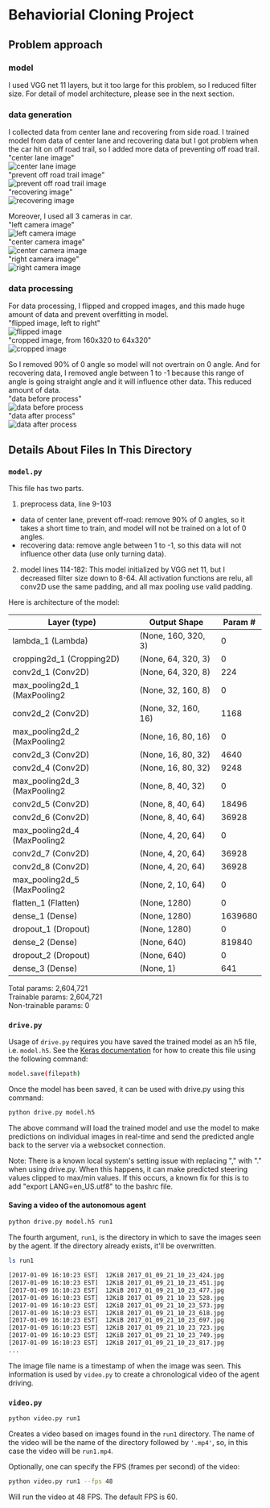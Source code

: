 # Behaviorial Cloning Project

## Problem approach

### model

I used VGG net 11 layers, but it too large for this problem, so I reduced filter size. For detail of model architecture, please see in the next section.

### data generation

I collected data from center lane and recovering from side road. I trained model from data of center lane and recovering data but I got problem when the car hit on off road trail, so I added more data of preventing off road trail.<br/>
"center lane image"<br/>
![center lane image](/examples/center.jpg?raw=true "center lane image")<br/>
"prevent off road trail image"<br/>
![prevent off road trail image](/examples/off_road.jpg?raw=true "prevent off road trail image")<br/>
"recovering image"<br/>
![recovering image](/examples/recovering.jpg?raw=true "recovering image")<br/>

Moreover, I used all 3 cameras in car.<br/>
"left camera image"<br/>
![left camera image](/examples/left.jpg?raw=true "left camera image")<br/>
"center camera image"<br/>
![center camera image](/examples/center.jpg?raw=true "center camera image")<br/>
"right camera image"<br/>
![right camera image](/examples/right.jpg?raw=true "right camera image")<br/>

### data processing

For data processing, I flipped and cropped images, and this made huge amount of data and prevent overfitting in model.<br/>
"flipped image, left to right"<br/>
![flipped image](/examples/off_road_flipped.jpg?raw=true "flipped image")<br/>
"cropped image, from 160x320 to 64x320"<br/>
![cropped image](/examples/recovering_cropped.jpg?raw=true "cropped image")<br/>

So I removed 90% of 0 angle so model will not overtrain on 0 angle. And for recovering data, I removed angle between 1 to -1 because this range of angle is going straight angle and it will influence other data. This reduced amount of data.<br/>
"data before process"<br/>
![data before process](/examples/1.jpg?raw=true "data before process")<br/>
"data after process"<br/>
![data after process](/examples/2.jpg?raw=true "data after process")<br/>

## Details About Files In This Directory

### `model.py`

This file has two parts.

1. preprocess data, line 9-103
* data of center lane, prevent off-road: remove 90% of 0 angles, so it takes a short time to train, and model will not be trained on a lot of 0 angles.
* recovering data: remove angle between 1 to -1, so this data will not influence other data (use only turning data).

2. model lines 114-182: This model initialized by VGG net 11, but I decreased filter size down to 8-64. All activation functions are relu, all conv2D use the same padding, and all max pooling use valid padding.

Here is architecture of the model:

Layer (type)                | Output Shape            | Param #   
----------------------------|-------------------------|------------
lambda_1 (Lambda)           | (None, 160, 320, 3)     |  0         
cropping2d_1 (Cropping2D)   | (None, 64, 320, 3)      |  0         
conv2d_1 (Conv2D)           | (None, 64, 320, 8)      |  224       
max_pooling2d_1 (MaxPooling2| (None, 32, 160, 8)      |  0         
conv2d_2 (Conv2D)           | (None, 32, 160, 16)     |  1168      
max_pooling2d_2 (MaxPooling2| (None, 16, 80, 16)      |  0         
conv2d_3 (Conv2D)           | (None, 16, 80, 32)      |  4640      
conv2d_4 (Conv2D)           | (None, 16, 80, 32)      |  9248      
max_pooling2d_3 (MaxPooling2| (None, 8, 40, 32)       |  0         
conv2d_5 (Conv2D)           | (None, 8, 40, 64)       |  18496     
conv2d_6 (Conv2D)           | (None, 8, 40, 64)       |  36928     
max_pooling2d_4 (MaxPooling2| (None, 4, 20, 64)       |  0         
conv2d_7 (Conv2D)           | (None, 4, 20, 64)       |  36928     
conv2d_8 (Conv2D)           | (None, 4, 20, 64)       |  36928     
max_pooling2d_5 (MaxPooling2| (None, 2, 10, 64)       |  0         
flatten_1 (Flatten)         | (None, 1280)            |  0         
dense_1 (Dense)             | (None, 1280)            |  1639680   
dropout_1 (Dropout)         | (None, 1280)            |  0         
dense_2 (Dense)             | (None, 640)             |  819840    
dropout_2 (Dropout)         | (None, 640)             |  0         
dense_3 (Dense)             | (None, 1)               |  641       

Total params: 2,604,721<br/>
Trainable params: 2,604,721<br/>
Non-trainable params: 0<br/>


### `drive.py`

Usage of `drive.py` requires you have saved the trained model as an h5 file, i.e. `model.h5`. See the [Keras documentation](https://keras.io/getting-started/faq/#how-can-i-save-a-keras-model) for how to create this file using the following command:
```sh
model.save(filepath)
```

Once the model has been saved, it can be used with drive.py using this command:

```sh
python drive.py model.h5
```

The above command will load the trained model and use the model to make predictions on individual images in real-time and send the predicted angle back to the server via a websocket connection.

Note: There is a known local system's setting issue with replacing "," with "." when using drive.py. When this happens, it can make predicted steering values clipped to max/min values. If this occurs, a known fix for this is to add "export LANG=en_US.utf8" to the bashrc file.

#### Saving a video of the autonomous agent

```sh
python drive.py model.h5 run1
```

The fourth argument, `run1`, is the directory in which to save the images seen by the agent. If the directory already exists, it'll be overwritten.

```sh
ls run1

[2017-01-09 16:10:23 EST]  12KiB 2017_01_09_21_10_23_424.jpg
[2017-01-09 16:10:23 EST]  12KiB 2017_01_09_21_10_23_451.jpg
[2017-01-09 16:10:23 EST]  12KiB 2017_01_09_21_10_23_477.jpg
[2017-01-09 16:10:23 EST]  12KiB 2017_01_09_21_10_23_528.jpg
[2017-01-09 16:10:23 EST]  12KiB 2017_01_09_21_10_23_573.jpg
[2017-01-09 16:10:23 EST]  12KiB 2017_01_09_21_10_23_618.jpg
[2017-01-09 16:10:23 EST]  12KiB 2017_01_09_21_10_23_697.jpg
[2017-01-09 16:10:23 EST]  12KiB 2017_01_09_21_10_23_723.jpg
[2017-01-09 16:10:23 EST]  12KiB 2017_01_09_21_10_23_749.jpg
[2017-01-09 16:10:23 EST]  12KiB 2017_01_09_21_10_23_817.jpg
...
```

The image file name is a timestamp of when the image was seen. This information is used by `video.py` to create a chronological video of the agent driving.

### `video.py`

```sh
python video.py run1
```

Creates a video based on images found in the `run1` directory. The name of the video will be the name of the directory followed by `'.mp4'`, so, in this case the video will be `run1.mp4`.

Optionally, one can specify the FPS (frames per second) of the video:

```sh
python video.py run1 --fps 48
```

Will run the video at 48 FPS. The default FPS is 60.
